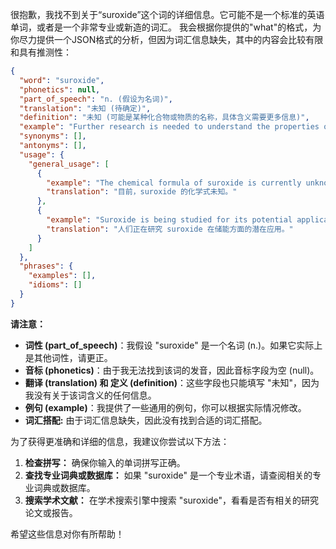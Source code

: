 很抱歉，我找不到关于“suroxide”这个词的详细信息。它可能不是一个标准的英语单词，或者是一个非常专业或新造的词汇。 我会根据你提供的"what"的格式，为你尽力提供一个JSON格式的分析，但因为词汇信息缺失，其中的内容会比较有限和具有推测性：
```json
{
  "word": "suroxide",
  "phonetics": null,
  "part_of_speech": "n. (假设为名词)",
  "translation": "未知 (待确定)",
  "definition": "未知 (可能是某种化合物或物质的名称，具体含义需要更多信息)",
  "example": "Further research is needed to understand the properties of suroxide.",
  "synonyms": [],
  "antonyms": [],
  "usage": {
    "general_usage": [
      {
        "example": "The chemical formula of suroxide is currently unknown.",
        "translation": "目前，suroxide 的化学式未知。"
      },
      {
        "example": "Suroxide is being studied for its potential applications in energy storage.",
        "translation": "人们正在研究 suroxide 在储能方面的潜在应用。"
      }
    ]
  },
  "phrases": {
    "examples": [],
    "idioms": []
  }
}
```

**请注意：**

*   **词性 (part\_of\_speech)**：我假设 "suroxide" 是一个名词 (n.)。如果它实际上是其他词性，请更正。
*   **音标 (phonetics)**：由于我无法找到该词的发音，因此音标字段为空 (null)。
*   **翻译 (translation) 和 定义 (definition)**：这些字段也只能填写 "未知"，因为我没有关于该词含义的任何信息。
*   **例句 (example)**：我提供了一些通用的例句，你可以根据实际情况修改。
*  **词汇搭配:** 由于词汇信息缺失，因此没有找到合适的词汇搭配。

为了获得更准确和详细的信息，我建议你尝试以下方法：

1.  **检查拼写：** 确保你输入的单词拼写正确。
2.  **查找专业词典或数据库：** 如果 "suroxide" 是一个专业术语，请查阅相关的专业词典或数据库。
3.  **搜索学术文献：** 在学术搜索引擎中搜索 "suroxide"，看看是否有相关的研究论文或报告。

希望这些信息对你有所帮助！
 